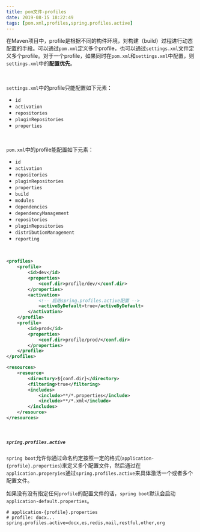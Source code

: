 ```yaml
---
title: pom文件-profiles
date: 2019-08-15 18:22:49
tags: [pom.xml,profiles,spring.profiles.active]
---
```


在Maven项目中，profile是根据不同的构件环境，对构建（build）过程进行动态配置的手段。可以通过`pom.xml`定义多个profile，也可以通过`settings.xml`文件定义多个profile。对于一个profile，如果同时在`pom.xml`和`settings.xml`中配置，则`settings.xml`中的**配置优先**。

<!--more-->

<br/>



`settings.xml`中的profile只能配置如下元素：

- `id`
- `activation`
- `repositories`
- `pluginRepositories`
- `properties`

<br/>



`pom.xml`中的profile能配置如下元素：

- `id`
- `activation`
- `repositories`
- `pluginRepositories`
- `properties`
- `build`
- `modules`
- `dependencies`
- `dependencyManagement`
- `repositories`
- `pluginRepositories`
- `distributionManagement`
- `reporting`

<br/>



```xml
<profiles>
    <profile>
        <id>dev</id>
        <properties>
            <conf.dir>profile/dev/</conf.dir>
        </properties>
        <activation>
            <!-- 启用spring.profiles.active配置 -->
            <activeByDefault>true</activeByDefault>
        </activation>
    </profile>
    <profile>
        <id>prod</id>
        <properties>
            <conf.dir>profile/prod/</conf.dir>
        </properties>
    </profile>
</profiles>
```

```xml
<resources>
    <resource>
        <directory>${conf.dir}</directory>
        <filtering>true</filtering>
        <includes>
            <include>**/*.properties</include>
            <include>**/*.xml</include>
        </includes>
    </resource>
</resources>
```

<br/>



##### `spring.profiles.active`

`spring boot`允许你通过命名约定按照一定的格式(`application-{profile}.properties`)来定义多个配置文件，然后通过在`application.properyies`通过`spring.profiles.active`来具体激活一个或者多个配置文件。

如果没有没有指定任何`profile`的配置文件的话，`spring boot`默认会启动`application-default.properties`。

```
# application-{profile}.properties
# profile: docx...
spring.profiles.active=docx,es,redis,mail,restful,other,org
```



